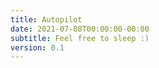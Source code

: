 ```yaml
---
title: Autopilot
date: 2021-07-08T00:00:00-00:00
subtitle: Feel free to sleep :)
version: 0.1
---
```


